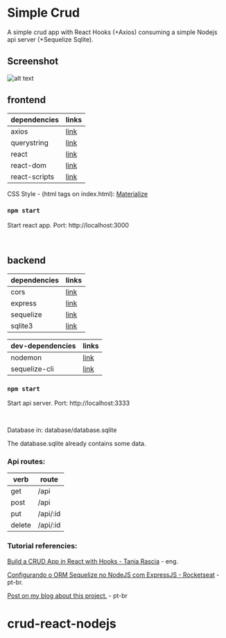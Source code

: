 # Simple Crud
A simple crud app with React Hooks (+Axios) consuming a simple Nodejs api server (+Sequelize Sqlite).

## Screenshot
![alt text](https://github.com/arturguitelar/simple-crud-react-nodejs/blob/master/simple-crud-app-screenshot-frontend.png)

## frontend

| dependencies | links |
| ------ | ----- |
| axios | [link](https://github.com/axios/axios#readme) |
| querystring | [link](https://github.com/sindresorhus/query-string#readme) |
| react | [link](https://reactjs.org/) |
| react-dom | [link](https://reactjs.org/docs/react-dom.html) |
| react-scripts | [link](https://github.com/facebook/create-react-app#readme) |

CSS Style - (html tags on index.html): [Materialize](https://materializecss.com/)

### `npm start`
Start react app.
Port: http://localhost:3000

<br>

## backend

| dependencies | links |
| ------ | ----- |
| cors | [link](https://github.com/expressjs/cors#readme) |
| express | [link](https://expressjs.com/) |
| sequelize | [link](https://sequelize.org/) |
| sqlite3 | [link](https://github.com/mapbox/node-sqlite3) |

| dev-dependencies | links |
| ------ | ----- |
| nodemon | [link](https://nodemon.io/) |
| sequelize-cli | [link](https://github.com/sequelize/cli#readme) |

### `npm start`
Start api server.
Port: http://localhost:3333

<br>

Database in: database/database.sqlite

The database.sqlite already contains some data.

### Api routes:

| verb | route |
| ------ | ------ |
| get | /api |
| post | /api |
| put | /api/:id |
| delete | /api/:id |

### Tutorial referencies:

[Build a CRUD App in React with Hooks - Tania Rascia](https://www.taniarascia.com/crud-app-in-react-with-hooks/) - eng.

[Configurando o ORM Sequelize no NodeJS com ExpressJS - Rocketseat](https://blog.rocketseat.com.br/nodejs-express-sequelize/) - pt-br.

[Post on my blog about this project.](https://arturkilldragon.wordpress.com/2019/08/25/crud-simples-com-react-consumindo-api-em-nodejs/) - pt-br

# crud-react-nodejs
